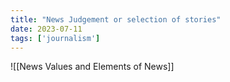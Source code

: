 ```yaml
---
title: "News Judgement or selection of stories"
date: 2023-07-11
tags: ['journalism']
---
```


![[News Values and Elements of News]]